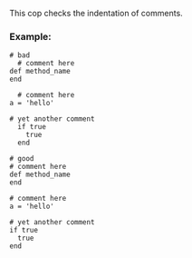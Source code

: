 This cop checks the indentation of comments.

### Example:
    # bad
      # comment here
    def method_name
    end

      # comment here
    a = 'hello'

    # yet another comment
      if true
        true
      end

    # good
    # comment here
    def method_name
    end

    # comment here
    a = 'hello'

    # yet another comment
    if true
      true
    end
